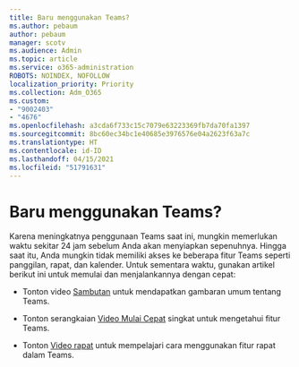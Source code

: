 ```yaml
---
title: Baru menggunakan Teams?
ms.author: pebaum
author: pebaum
manager: scotv
ms.audience: Admin
ms.topic: article
ms.service: o365-administration
ROBOTS: NOINDEX, NOFOLLOW
localization_priority: Priority
ms.collection: Adm_O365
ms.custom:
- "9002403"
- "4676"
ms.openlocfilehash: a3cda6f733c15c7079e63223369fb7da70fa1397
ms.sourcegitcommit: 8bc60ec34bc1e40685e3976576e04a2623f63a7c
ms.translationtype: HT
ms.contentlocale: id-ID
ms.lasthandoff: 04/15/2021
ms.locfileid: "51791631"
---
```

# <a name="new-to-teams"></a>Baru menggunakan Teams?

Karena meningkatnya penggunaan Teams saat ini, mungkin memerlukan waktu sekitar 24 jam sebelum Anda akan menyiapkan sepenuhnya. Hingga saat itu, Anda mungkin tidak memiliki akses ke beberapa fitur Teams seperti panggilan, rapat, dan kalender. Untuk sementara waktu, gunakan artikel berikut ini untuk memulai dan menjalankannya dengan cepat: 

- Tonton video [Sambutan](https://support.office.com/article/welcome-to-microsoft-teams-b98d533f-118e-4bae-bf44-3df2470c2b12) untuk mendapatkan gambaran umum tentang Teams.

- Tonton serangkaian [Video Mulai Cepat](https://support.office.com/article/video-what-is-microsoft-teams-422bf3aa-9ae8-46f1-83a2-e65720e1a34d) singkat untuk mengetahui fitur Teams.

- Tonton [Video rapat](https://support.office.com/article/join-a-teams-meeting-078e9868-f1aa-4414-8bb9-ee88e9236ee4) untuk mempelajari cara menggunakan fitur rapat dalam Teams.
